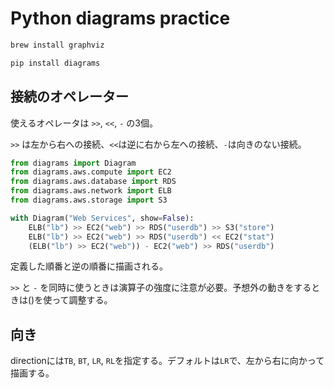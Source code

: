 # Python diagrams practice

```bash
brew install graphviz
```

```bash
pip install diagrams
```

## 接続のオペレーター

使えるオペレータは `>>`, `<<`, `-` の3個。

`>>` は左から右への接続、`<<`は逆に右から左への接続、`-`は向きのない接続。

```python
from diagrams import Diagram
from diagrams.aws.compute import EC2
from diagrams.aws.database import RDS
from diagrams.aws.network import ELB
from diagrams.aws.storage import S3

with Diagram("Web Services", show=False):
    ELB("lb") >> EC2("web") >> RDS("userdb") >> S3("store")
    ELB("lb") >> EC2("web") >> RDS("userdb") << EC2("stat")
    (ELB("lb") >> EC2("web")) - EC2("web") >> RDS("userdb")
```

定義した順番と逆の順番に描画される。

`>>` と `-` を同時に使うときは演算子の強度に注意が必要。予想外の動きをするときは()を使って調整する。

## 向き

directionには`TB`, `BT`, `LR`, `RL`を指定する。デフォルトは`LR`で、左から右に向かって描画する。
